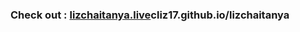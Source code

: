 ### Check out : [lizchaitanya.live](https://cliz17.github.io/lizchaitanya/)cliz17.github.io/lizchaitanya
